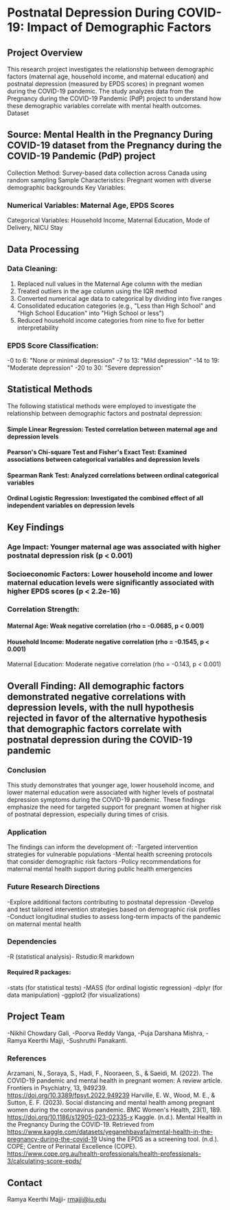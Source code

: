 # Postnatal Depression During COVID-19: Impact of Demographic Factors
## Project Overview
This research project investigates the relationship between demographic factors (maternal age, household income, and maternal education) and postnatal depression (measured by EPDS scores) in pregnant women during the COVID-19 pandemic. The study analyzes data from the Pregnancy during the COVID-19 Pandemic (PdP) project to understand how these demographic variables correlate with mental health outcomes.
Dataset

## Source: Mental Health in the Pregnancy During COVID-19 dataset from the Pregnancy during the COVID-19 Pandemic (PdP) project
Collection Method: Survey-based data collection across Canada using random sampling
Sample Characteristics: Pregnant women with diverse demographic backgrounds
Key Variables:

### Numerical Variables: Maternal Age, EPDS Scores
Categorical Variables: Household Income, Maternal Education, Mode of Delivery, NICU Stay



## Data Processing

### Data Cleaning:

1. Replaced null values in the Maternal Age column with the median
2. Treated outliers in the age column using the IQR method
3. Converted numerical age data to categorical by dividing into five ranges
4. Consolidated education categories (e.g., "Less than High School" and "High School Education" into "High School or less")
5. Reduced household income categories from nine to five for better interpretability


### EPDS Score Classification:

-0 to 6: "None or minimal depression"
-7 to 13: "Mild depression"
-14 to 19: "Moderate depression"
-20 to 30: "Severe depression"



## Statistical Methods
The following statistical methods were employed to investigate the relationship between demographic factors and postnatal depression:

#### Simple Linear Regression: Tested correlation between maternal age and depression levels
#### Pearson's Chi-square Test and Fisher's Exact Test: Examined associations between categorical variables and depression levels
#### Spearman Rank Test: Analyzed correlations between ordinal categorical variables
#### Ordinal Logistic Regression: Investigated the combined effect of all independent variables on depression levels

## Key Findings

### Age Impact: Younger maternal age was associated with higher postnatal depression risk (p < 0.001)
### Socioeconomic Factors: Lower household income and lower maternal education levels were significantly associated with higher EPDS scores (p < 2.2e-16)

### Correlation Strength:

#### Maternal Age: Weak negative correlation (rho = -0.0685, p < 0.001)
#### Household Income: Moderate negative correlation (rho = -0.1545, p < 0.001)
Maternal Education: Moderate negative correlation (rho = -0.143, p < 0.001)


## Overall Finding: All demographic factors demonstrated negative correlations with depression levels, with the null hypothesis rejected in favor of the alternative hypothesis that demographic factors correlate with postnatal depression during the COVID-19 pandemic

### Conclusion
This study demonstrates that younger age, lower household income, and lower maternal education were associated with higher levels of postnatal depression symptoms during the COVID-19 pandemic. These findings emphasize the need for targeted support for pregnant women at higher risk of postnatal depression, especially during times of crisis.

### Application
The findings can inform the development of:
-Targeted intervention strategies for vulnerable populations
-Mental health screening protocols that consider demographic risk factors
-Policy recommendations for maternal mental health support during public health emergencies

### Future Research Directions
-Explore additional factors contributing to postnatal depression
-Develop and test tailored intervention strategies based on demographic risk profiles
-Conduct longitudinal studies to assess long-term impacts of the pandemic on maternal mental health

### Dependencies
-R (statistical analysis)- Rstudio:R markdown
#### Required R packages:
-stats (for statistical tests)
-MASS (for ordinal logistic regression)
-dplyr (for data manipulation)
-ggplot2 (for visualizations)



## Project Team

-Nikhil Chowdary Gali, 
-Poorva Reddy Vanga, 
-Puja Darshana Mishra, 
-Ramya Keerthi Majji, 
-Sushruthi Panakanti.


### References

Arzamani, N., Soraya, S., Hadi, F., Nooraeen, S., & Saeidi, M. (2022). The COVID-19 pandemic and mental health in pregnant women: A review article. Frontiers in Psychiatry, 13, 949239. https://doi.org/10.3389/fpsyt.2022.949239
Harville, E. W., Wood, M. E., & Sutton, E. F. (2023). Social distancing and mental health among pregnant women during the coronavirus pandemic. BMC Women's Health, 23(1), 189. https://doi.org/10.1186/s12905-023-02335-x
Kaggle. (n.d.). Mental Health in the Pregnancy During the COVID-19. Retrieved from https://www.kaggle.com/datasets/yeganehbavafa/mental-health-in-the-pregnancy-during-the-covid-19
Using the EPDS as a screening tool. (n.d.). COPE; Centre of Perinatal Excellence (COPE). https://www.cope.org.au/health-professionals/health-professionals-3/calculating-score-epds/

## Contact
Ramya Keerthi Majji- rmajji@iu.edu
